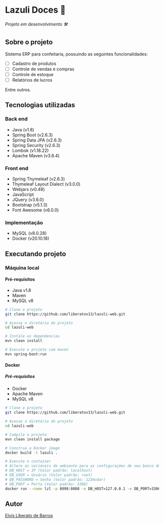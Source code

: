 # Lazuli Doces :cupcake:
###### Projeto em desenvolvimento :hammer_and_wrench:

## Sobre o projeto
Sistema ERP para confeitaria, possuindo as seguintes funcionalidades:
- [ ] Cadastro de produtos
- [ ] Controle de vendas e compras
- [ ] Controle de estoque
- [ ] Relatórios de lucros

Entre outros.

## Tecnologias utilizadas
### Back end
- Java (v1.8)
- Spring Boot (v2.6.3)
- Spring Data JPA (v2.6.3)
- Spring Security (v2.6.3)
- Lombok (v1.18.22)
- Apache Maven (v3.8.4)

### Front end
- Spring Thymeleaf (v2.6.3)
- Thymeleaf Layout Dialect (v3.0.0)
- Webjars (v0.48)
- JavaScript
- JQuery (v3.6.0)
- Bootstrap (v5.1.3)
- Font Awesome (v6.0.0)

### Implementação
- MySQL (v8.0.28)
- Docker (v20.10.18)

## Executando projeto

### Máquina local
#### Pré-requisitos
- Java v1.8
- Maven
- MySQL v8

```bash
# Clone o projeto
git clone https://github.com/liberatov13/lazuli-web.git

# Acesse o diretório do projeto
cd lazuli-web

# Instale as dependencias
mvn clean install

# Execute o projeto com maven
mvn spring-boot:run
```

#### Docker
##### Pré-requisitos
- Docker
- Apache Maven
- MySQL v8

```bash
# Clone o projeto
git clone https://github.com/liberatov13/lazuli-web.git

# Acesse o diretório do projeto
cd lazuli-web

# Compile o projeto
mvn clean install package

# Construa a Docker image
docker build -t lazuli .

# Execute o container
# Altere as variáveis de ambiente para as configurações de seu banco de dados MySQL
# DB_HOST = IP (Valor padrão: localhost)
# DB_USER = Usuário (Valor padrão: root)
# DB_PASSWORD = Senha (Valor padrão: 123mudar)
# DB_PORT = Porta (Valor padrão: 3306)
docker run --name lzl -p 8098:8080 -e DB_HOST=127.0.0.1 -e DB_PORT=3306 -e DB_PASSWORD=123mudar lazuli
```

## Autor
[Elvis Liberato de Barros](https://www.linkedin.com/in/elvisbarros/)
